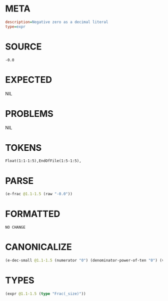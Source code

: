 # META
~~~ini
description=Negative zero as a decimal literal
type=expr
~~~
# SOURCE
~~~roc
-0.0
~~~
# EXPECTED
NIL
# PROBLEMS
NIL
# TOKENS
~~~zig
Float(1:1-1:5),EndOfFile(1:5-1:5),
~~~
# PARSE
~~~clojure
(e-frac @1.1-1.5 (raw "-0.0"))
~~~
# FORMATTED
~~~roc
NO CHANGE
~~~
# CANONICALIZE
~~~clojure
(e-dec-small @1.1-1.5 (numerator "0") (denominator-power-of-ten "0") (value "0.0"))
~~~
# TYPES
~~~clojure
(expr @1.1-1.5 (type "Frac(_size)"))
~~~
